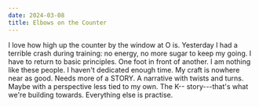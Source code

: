 ```yaml
---
date: 2024-03-08
title: Elbows on the Counter
---
```


I love how high up the counter by the window at O is. Yesterday I had a terrible crash during training: no energy, no more sugar to keep my going. I have to return to basic principles. One foot in front of another. I am nothing like these people. I haven't dedicated enough time. My craft is nowhere near as good. Needs more of a STORY. A narrative with twists and turns. Maybe with a perspective less tied to my own. The K-- story---that's what we're building towards. Everything else is practise. 
